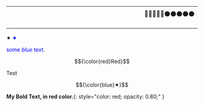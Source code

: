 <table>
  <tr>
    <td><img width="100px"></td>
    <td><img width="100px"></td>
    <td><img width="100px"></td>
    <td><img width="100px"></td>
    <td><img width="100px"></td>
  </tr>

  <tr>
    <td></td>
    <td></td>
    <td><i class="fa-solid fa-star"></i></td>
    <td></td>
    <td>🔵🔵🔵🔵🔵⚫⚫⚫⚫⚫</td>
  </tr>

  <tr>
    <td></td>
    <td></td>
    <td></td>
    <td></td>
    <td></td>
  </tr>

  <tr>
    <td></td>
    <td></td>
    <td></td>
    <td></td>
    <td></td>
  </tr>

  <tr>
    <td></td>
    <td></td>
    <td></td>
    <td></td>
    <td></td>
  </tr>

  
</table>
✷ <span style="color:blue">✷</span>


<span style="color:blue">some *blue* text</span>.


$${\color{red}Red}$$

Test

$${\color{blue}✷}$$

**My Bold Text, in red color.**{: style="color: red; opacity: 0.80;" }
